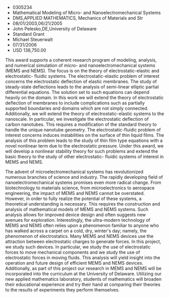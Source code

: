 
* 0305234
* Mathematical Modeling of Micro- and Nanoelectromechanical Systems
* DMS,APPLIED MATHEMATICS, Mechanics of Materials and Str
* 08/01/2003,06/21/2005
* John Pelesko,DE,University of Delaware
* Standard Grant
* Michael Steuerwalt
* 07/31/2006
* USD 138,750.00

This award supports a coherent research program of modeling, analysis, and
numerical simulation of micro- and nanoelectromechanical systems (MEMS and
NEMS). The focus is on the theory of electrostatic-elastic and electrostatic-
fluidic systems. The electrostatic-elastic problem of interest concerns the
electrostatic deflection of elastic membranes. The study of steady-state
deflections leads to the analysis of semi-linear elliptic partial differential
equations. The solution set to such equations can depend heavily on the domain.
In this work we will extend the theory of electrostatic deflection of membranes
to include complications such as partially supported boundaries and domains
which are not simply connected. Additionally, we will extend the theory of
electrostatic-elastic systems to the nanoscale. In particular, we investigate
the electrostatic deflection of carbon nanotubes. This requires a modification
of the standard theory to handle the unique nanotube geometry. The
electrostatic-fluidic problem of interest concerns induces instabilities on the
surface of thin liquid films. The analysis of this problem leads to the study of
thin film type equations with a novel nonlinear term due to the electrostatic
pressure. Under this award, we will develop a nonlinear stability theory for
such problems and extend the basic theory to the study of other electrostatic-
fluidic systems of interest in MEMS and NEMS.

The advent of microelectromechanical systems has revolutionized numerous
branches of science and industry. The rapidly developing field of
nanoelectromechanical systems promises even more radical change. From
biotechnology to materials science, from microelectronics to aerospace
engineering, the impact of MEMS and NEMS cannot be overstated. However, in order
to fully realize the potential of these systems, a theoretical understanding is
necessary. This requires the construction and analysis of mathematical models of
MEMS and NEMS systems. Such analysis allows for improved device design and often
suggests new avenues for exploration. Interestingly, the ultra-modern technology
of MEMS and NEMS often relies upon a phenomenon familiar to anyone who has
walked across a carpet on a cold, dry, winter's day; namely, the phenomenon of
electrostatics. Many MEMS and NEMS devices use the attraction between
electrostatic charges to generate forces. In this project, we study such
devices. In particular, we study the use of electrostatic forces to move
mechanical components and we study the use of electrostatic forces in moving
fluids. This analysis will yield insight into the operation and future design of
efficient MEMS and NEMS devices. Additionally, as part of this project our
research in MEMS and NEMS will be incorporated into the curriculum at the
University of Delaware. Utilizing our new applied mathematics laboratory,
students of mathematics will broaden their educational experience and try their
hand at comparing their theories to the results of experiments they perform
themselves.
